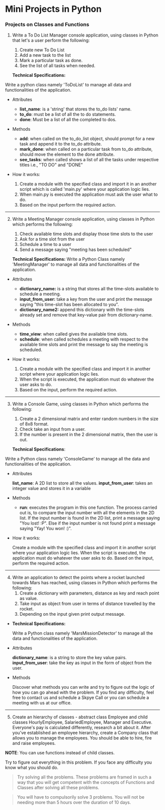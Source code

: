 # Mini Projects in Python
 
### Projects on Classes and Functions

1. Write a To Do List Manager console application, using classes in Python that let's a user perform the following: 
	 1. Create new To Do List
	 2. Add a new task to the list
	 3. Mark a particular task as done.
	 4. See the list of all tasks when needed.


   **Technical Specifications:**
   	
Write a python class namely 'ToDoList' to manage all data and functionalities of the application.
   
- Attributes
	- **list_name**: is a 'string' that stores the to_do lists' name.
	- **to_do**: must be a list of all the to do statements.
	- **done**: Must be a list of all the completed to dos.

- Methods
	- **add**: when called on the to_do_list object, should prompt for a new task and append it to the to_do attribute.
	- **mark_done**: when called on a particular task from to_do attribute, should move the element to the done attribute.
	- **see_tasks**: when called shows a list of all the tasks under respective titles i.e., "TO DO" and "DONE"


- How it works:
	1. Create a module with the specified class and import it in an another script which is called 'main.py' where your application logic lies.
	2. When main.py is executed the application must ask the user what to do. 
	3. Based on the input perform the required action.

-----------------------------------------------------------------------------------------------------------------------------

2. Write a Meeting Manager console application, using classes in Python which performs the following:
	1. Check available time slots and display those time slots to the user
	2. Ask for a time slot from the user
	3. Schedule a time to a user
	4. Send a message saying "meeting has been scheduled"


	**Technical Specifications:**
	Write a Python Class namely 'MeetingManager' to manage all data and functionalities of the application.
	
- Attributes
       
	- **dictionary_name:** is a string that stores all the time-slots available to schedule a meeting.
	- **input_from_user:** take a key from the user and print the message saying "this time-slot has been allocated to you".
	- **dictionary_name2:** append this dictionary with the time-slots already set and remove that key-value pair from dictionary-name.
	
- Methods
       
	- **time_view**: when called gives the available time slots.
	- **schedule**: when called schedules a meeting with respect to the available time slots and print the message to say the meeting is scheduled.

- How it works:
       
	1. Create a module with the specified class and import it in another script where your application logic lies.
	2. When the script is executed, the application must do whatever the user asks to do.
	3. Based on the input, perform the required action.

-----------------------------------------------------------------------------------------------------------------------------

3. Write a Console Game, using classes in Python which performs the following:
	1. Create a 2 dimensional matrix and enter random numbers in the size of 8x8 format.
	2. Check take an input from a user.
	3. If the number is present in the 2 dimensional matrix, then the user is out.

	**Technical Specifications**:
	 
 Write a Python class namely 'ConsoleGame' to manage all the data and functionalities of the application.


- Attributes

	**list_name**: A 2D list to store all the values.
	**input_from_user**: takes an integer value and stores it in a variable
		
- Methods
	 
	- **run**: executes the program in this one function. The process carried out is, to compare the input number with all the elements in the 2D list. If the input number is found in the 2D list, print a message saying "You lost! :P". Else if the input number is not found print a message saying "Yay! You won! :)".

- How it works:
   
	Create a module with the specified class and import it in another script where your application logic lies.
	When the script is executed, the application must do whatever the user asks to do.
	Based on the input, perform the required action.

-----------------------------------------------------------------------------------------------------------------------------

4. Write an application to detect the points where a rocket launched towards Mars has reached, using classes in Python which performs the following:
	1. Create a dictionary with parameters, distance as key and reach point as value.
	2. Take input as object from user in terms of distance travelled by the rocket. 
	3. Depending on the input given print output message.

- **Technical Specifications:**

	Write a Python class namely 'MarsMissionDetector' to manage all the data and functionalities of the application.

- Attributes

	**dictionary_name**: is a string to store the key value pairs.
	**input_from_user**: take the key as input in the form of object from the user.

- Methods

	Discover what methods you can write and try to figure out the logic of how you can go ahead with the problem. If you find any difficulty, feel free to contact us and schedule a Skpye Call or you can schedule a meeting with us at our office.

-----------------------------------------------------------------------------------------------------------------------------

5. Create an hierarchy of classes - abstract class Employee and child classes HourlyEmployee, SalariedEmployee, Manager and Executive. Everyone's pay is calculated differently, research a bit about it. After you've established an employee hierarchy, create a Company class that allows you to manage the employees. You should be able to hire, fire and raise employees.

**NOTE**: You can use functions instead of child classes.

 Try to figure out everything in this problem. If you face any difficulty you know what you should do. 


> Try solving all the problems. These problems are framed in such a way that you will get competent with the concepts of Functions and Classes after solving all these problems. 


> You will have to compulsorily solve 3 problems. You will not be needing more than 5 hours over the duration of 10 days.
